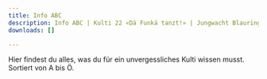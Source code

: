 ```yaml
---
title: Info ABC
description: Info ABC | Kulti 22 «Dä Funkä tanzt!» | Jungwacht Blauring Schweiz
downloads: []

---
```

Hier findest du alles, was du für ein unvergessliches Kulti wissen musst. Sortiert von A bis Ö.